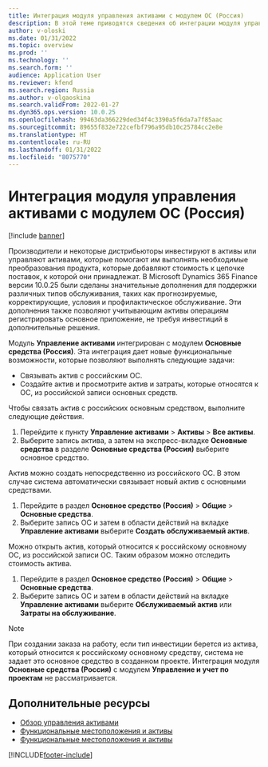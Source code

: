 ```yaml
---
title: Интеграция модуля управления активами с модулем ОС (Россия)
description: В этой теме приводятся сведения об интеграции модуля управления активами с модулем ОС (Россия).
author: v-oloski
ms.date: 01/31/2022
ms.topic: overview
ms.prod: ''
ms.technology: ''
ms.search.form: ''
audience: Application User
ms.reviewer: kfend
ms.search.region: Russia
ms.author: v-olgaoskina
ms.search.validFrom: 2022-01-27
ms.dyn365.ops.version: 10.0.25
ms.openlocfilehash: 99463da366229ded34f4c3390a5f6da7a7f85aac
ms.sourcegitcommit: 89655f832e722cefbf796a95db10c25784cc2e8e
ms.translationtype: HT
ms.contentlocale: ru-RU
ms.lasthandoff: 01/31/2022
ms.locfileid: "8075770"
---
```

# <a name="integration-of-the-asset-management-module-with-the-fixed-asset-russia-module"></a>Интеграция модуля управления активами с модулем ОС (Россия)

[!include [banner](../includes/banner.md)]

Производители и некоторые дистрибьюторы инвестируют в активы или управляют активами, которые помогают им выполнять необходимые преобразования продукта, которые добавляют стоимость к цепочке поставок, к которой они принадлежат. В Microsoft Dynamics 365 Finance версии 10.0.25 были сделаны значительные дополнения для поддержки различных типов обслуживания, таких как прогнозируемые, корректирующие, условия и профилактическое обслуживание. Эти дополнения также позволяют учитывающим активы операциям регистрировать основное приложение, не требуя инвестиций в дополнительные решения.

Модуль **Управление активами** интегрирован с модулем **Основные средства (Россия)**. Эта интеграция дает новые функциональные возможности, которые позволяют выполнять следующие задачи:

- Связывать актив с российским ОС.
- Создайте актив и просмотрите актив и затраты, которые относятся к ОС, из российской записи основных средств.

Чтобы связать актив с российских основным средством, выполните следующие действия.

1. Перейдите к пункту **Управление активами** \> **Активы** \> **Все активы**.
2. Выберите запись актива, а затем на экспресс-вкладке **Основные средства** в разделе **Основные средства (Россия)** выберите основное средство.

Актив можно создать непосредственно из российского ОС. В этом случае система автоматически связывает новый актив с основными средствами.

1. Перейдите в раздел **Основное средство (Россия)** \> **Общие** \> **Основные средства**.
2. Выберите запись ОС и затем в области действий на вкладке **Управление активами** выберите **Создать обслуживаемый актив**. 

Можно открыть актив, который относится к российскому основному ОС, из российской записи ОС. Таким образом можно отследить стоимость актива.

1. Перейдите в раздел **Основное средство (Россия)** \> **Общие** \> **Основные средства**.
2. Выберите запись ОС и затем в области действий на вкладке **Управление активами** выберите **Обслуживаемый актив** или **Затраты на обслуживание**. 

> [!NOTE]
> При создании заказа на работу, если тип инвестиции берется из актива, который относится к российскому основному средству, система не задает это основное средство в созданном проекте. Интеграция модуля **Основные средства (Россия)** с модулем **Управление и учет по проектам** не рассматривается.

## <a name="additional-resources"></a>Дополнительные ресурсы

- [Обзор управления активами](../../supply-chain/asset-management/index.md) 
- [Функциональные местоположения и активы](../../supply-chain/asset-management/overview/functional-locations-and-objects.md) 
- [Функциональные местоположения и активы](../../supply-chain/asset-management/overview/objects-and-work-orders.md)

[!INCLUDE[footer-include](../../includes/footer-banner.md)]
